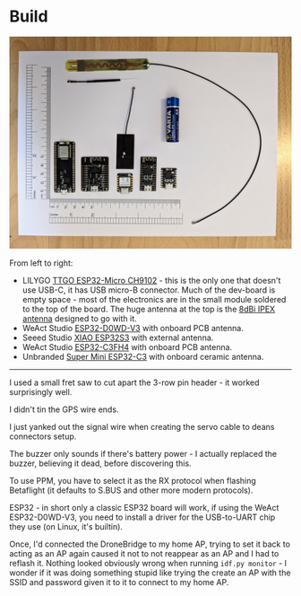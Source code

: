 Build
=====

![ESP32 boards](images/esp32-boards.png)

From left to right:

* LILYGO [TTGO ESP32-Micro CH9102](https://www.aliexpress.com/item/32879336509.html) - this is the only one that doesn't use USB-C, it has USB micro-B connector. Much of the dev-board is empty space - most of the electronics are in the small module soldered to the top of the board. The huge antenna at the top is the [8dBi IPEX antenna](https://www.aliexpress.com/item/32847895603.html) designed to go with it.
* WeAct Studio [ESP32-D0WD-V3](https://www.aliexpress.com/item/1005005645111663.html) with onboard PCB antenna.
* Seeed Studio [XIAO ESP32S3](https://www.seeedstudio.com/XIAO-ESP32S3-p-5627.html) with external antenna.
* WeAct Studio [ESP32-C3FH4](https://www.aliexpress.com/item/1005004960064227.html) with onboard PCB antenna.
* Unbranded [Super Mini ESP32-C3](https://www.aliexpress.com/item/1005005757810089.html) with onboard ceramic antenna.

---

I used a small fret saw to cut apart the 3-row pin header - it worked surprisingly well.

I didn't tin the GPS wire ends.

I just yanked out the signal wire when creating the servo cable to deans connectors setup.

The buzzer only sounds if there's battery power - I actually replaced the buzzer, believing it dead, before discovering this.

To use PPM, you have to select it as the RX protocol when flashing Betaflight (it defaults to S.BUS and other more modern protocols).

ESP32 - in short only a classic ESP32 board will work, if using the WeAct ESP32-D0WD-V3, you need to install a driver for the USB-to-UART chip they use (on Linux, it's builtin).

Once, I'd connected the DroneBridge to my home AP, trying to set it back to acting as an AP again caused it not to not reappear as an AP and I had to reflash it. Nothing looked obviously wrong when running `idf.py monitor` - I wonder if it was doing something stupid like trying the create an AP with the SSID and password given it to it to connect to my home AP.
